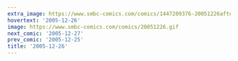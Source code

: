 ```yaml
---
extra_image: https://www.smbc-comics.com/comics/1447209376-20051226after.png
hovertext: '2005-12-26'
image: https://www.smbc-comics.com/comics/20051226.gif
next_comic: '2005-12-27'
prev_comic: '2005-12-25'
title: '2005-12-26'
---
```


